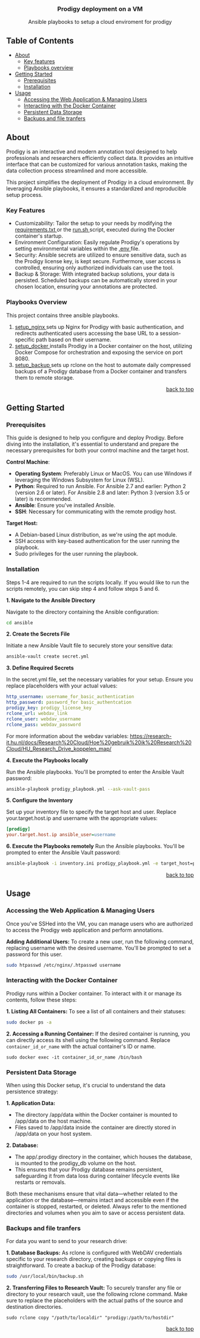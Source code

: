 <a id="readme-top"></a>

<div align="center">

  <h3 align="center">Prodigy deployment on a VM</h3>

  <p align="center">
    Ansible playbooks to setup a cloud enviroment for prodigy
  </p>
</div>

## Table of Contents

- [ About ](#-about-)
  - [Key features](#Key-features)
  - [Playbooks overview](#Playbooks-Overview)
- [ Getting Started ](#-getting-started-)
  - [Prerequisites](#prerequisites)
  - [Installation](#installing)
- [ Usage ](#-usage-)
  - [Accessing the Web Application & Managing Users](#Accessing-the-Web-Application-&-Managing-Users)
  - [Interacting with the Docker Container](#Interacting-with-the-Docker-Container)
  - [Persistent Data Storage](#Persistent-Data-Storage)
  - [Backups and file tranfers](#Backups-and-file-tranfers)

## About <a name = "about"></a>

Prodigy is an interactive and modern annotation tool designed to help professionals and researchers efficiently collect data. It provides an intuitive interface that can be customized for various annotation tasks, making the data collection process streamlined and more accessible.

This project simplifies the deployment of Prodigy in a cloud environment. By leveraging Ansible playbooks, it ensures a standardized and reproducible setup process.

### Key Features

- Customizability: Tailor the setup to your needs by modifying the [ requirements.txt ](requirements.txt) or the [ run.sh ](run.sh) script, executed during the Docker container's startup.
- Environment Configuration: Easily regulate Prodigy's operations by setting environmental variables within the [ .env ](.env) file.
- Security: Ansible secrets are utilized to ensure sensitive data, such as the Prodigy license key, is kept secure. Furthermore, user access is controlled, ensuring only authorized individuals can use the tool.
- Backup & Storage: With integrated backup solutions, your data is persisted. Scheduled backups can be automatically stored in your chosen location, ensuring your annotations are protected.

### Playbooks Overview

This project contains three ansible playbooks.

1. [ setup_nginx ](ansible/setup_nginx.yml) sets up Nginx for Prodigy with basic authentication, and redirects authenticated users accessing the base URL to a session-specific path based on their username.
2. [ setup_docker ](ansible/setup_docker.yml) installs Prodigy in a Docker container on the host, utilizing Docker Compose for orchestration and exposing the service on port 8080.
3. [ setup_backup ](ansible/setup_backup.yml) sets up rclone on the host to automate daily compressed backups of a Prodigy database from a Docker container and transfers them to remote storage.

<p align="right"><a href="#readme-top">back to top</a></p>

## Getting Started <a name = "functions"></a>

### Prerequisites

This guide is designed to help you configure and deploy Prodigy. Before diving into the installation, it's essential to understand and prepare the necessary prerequisites for both your control machine and the target host.

**Control Machine**:

- **Operating System**: Preferably Linux or MacOS. You can use Windows if leveraging the Windows Subsystem for Linux (WSL).
- **Python**: Required to run Ansible.
  For Ansible 2.7 and earlier: Python 2 (version 2.6 or later).
  For Ansible 2.8 and later: Python 3 (version 3.5 or later) is recommended.
- **Ansible**: Ensure you've installed Ansible.
- **SSH**: Necessary for communicating with the remote prodigy host.

**Target Host:**

- A Debian-based Linux distribution, as we're using the apt module.
- SSH access with key-based authentication for the user running the playbook.
- Sudo privileges for the user running the playbook.

### Installation

Steps 1-4 are required to run the scripts locally. If you would like to run the scripts remotely, you can skip step 4 and follow steps 5 and 6.

**1. Navigate to the Ansible Directory**

Navigate to the directory containing the Ansible configuration:

```bash
cd ansible
```

**2. Create the Secrets File**

Initiate a new Ansible Vault file to securely store your sensitive data:

```bash
ansible-vault create secret.yml
```

**3. Define Required Secrets**

In the secret.yml file, set the necessary variables for your setup. Ensure you replace placeholders with your actual values:

```yml
http_username: username_for_basic_authentication
http_password: password_for basic_authentcation
prodigy_key: prodigy_license_key
rclone_url: webdav_link
rclone_user: webdav_username
rclone_pass: webdav_password
```

For more information about the webdav variables:
https://research-it.hu.nl/docs/Research%20Cloud/Hoe%20gebruik%20ik%20Research%20Cloud/HU_Research_Drive_koppelen_map/

**4. Execute the Playbooks locally**

Run the Ansible playbooks. You'll be prompted to enter the Ansible Vault password:

```bash
ansible-playbook prodigy_playbook.yml --ask-vault-pass
```

**5. Configure the Inventory**

Set up your inventory file to specify the target host and user. Replace your.target.host.ip and username with the appropriate values:

```ini
[prodigy]
your.target.host.ip ansible_user=username
```

**6. Execute the Playbooks remotely**
Run the Ansible playbooks. You'll be prompted to enter the Ansible Vault password:

```bash
ansible-playbook -i inventory.ini prodigy_playbook.yml -e target_host=prodigy -e target_connection=ssh --ask-vault-pass
```

<p align="right"><a href="#readme-top">back to top</a></p>

## Usage <a name="time_line"></a>

### Accessing the Web Application & Managing Users

Once you've SSHed into the VM, you can manage users who are authorized to access the Prodigy web application and perform annotations.

**Adding Additional Users:**
To create a new user, run the following command, replacing username with the desired username. You'll be prompted to set a password for this user.

```bash
sudo htpasswd /etc/nginx/.htpasswd username
```

### Interacting with the Docker Container

Prodigy runs within a Docker container. To interact with it or manage its contents, follow these steps:

**1. Listing All Containers:**
To see a list of all containers and their statuses:

```bash
sudo docker ps -a
```

**2. Accessing a Running Container:**
If the desired container is running, you can directly access its shell using the following command. Replace `container_id_or_name` with the actual container's ID or name.

```
sudo docker exec -it container_id_or_name /bin/bash
```

### Persistent Data Storage

When using this Docker setup, it's crucial to understand the data persistence strategy:

**1. Application Data:**

- The directory /app/data within the Docker container is mounted to /app/data on the host machine.
- Files saved to /app/data inside the container are directly stored in /app/data on your host system.

**2. Database:**

- The app/.prodigy directory in the container, which houses the database, is mounted to the prodigy_db volume on the host.
- This ensures that your Prodigy database remains persistent, safeguarding it from data loss during container lifecycle events like restarts or removals.

Both these mechanisms ensure that vital data—whether related to the application or the database—remains intact and accessible even if the container is stopped, restarted, or deleted. Always refer to the mentioned directories and volumes when you aim to save or access persistent data.

### Backups and file tranfers

For data you want to send to your research drive:

**1. Database Backups:**
As rclone is configured with WebDAV credentials specific to your research directory, creating backups or copying files is straightforward. To create a backup of the Prodigy database:

```bash
sudo /usr/local/bin/backup.sh
```

**2. Transferring Files to Research Vault:**
To securely transfer any file or directory to your research vault, use the following rclone command. Make sure to replace the placeholders with the actual paths of the source and destination directories.

```
sudo rclone copy "/path/to/localdir" "prodigy:/path/to/hostdir"
```

<p align="right"><a href="#readme-top">back to top</a></p>
